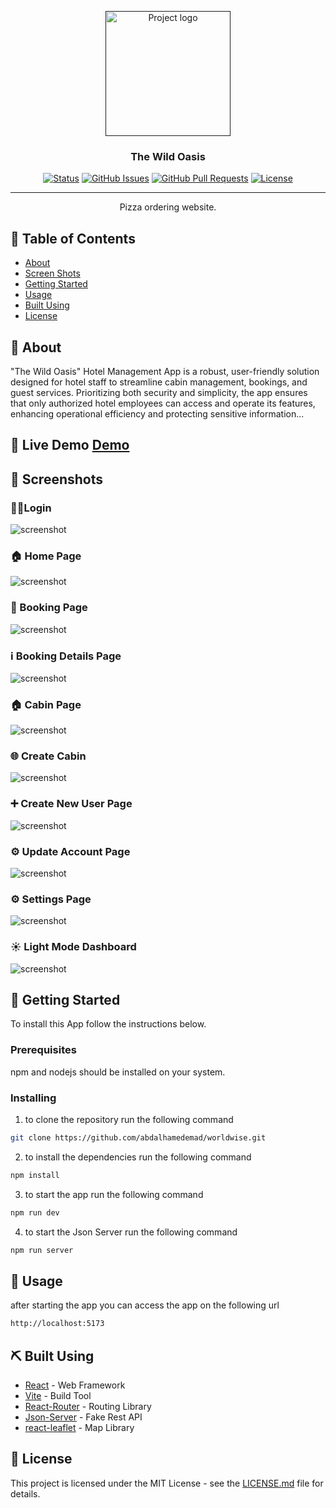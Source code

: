 <p align="center">
  <a href="" rel="noopener">
 <img src="./public//logo-light.png" alt="Project logo" width="200"></a>
 </a>
</p>

<h3 align="center">The Wild Oasis</h3>

<div align="center">

[![Status](https://img.shields.io/badge/status-active-success.svg)]()
[![GitHub Issues](https://img.shields.io/github/issues/kylelobo/The-Documentation-Compendium.svg)](https://github.com/kylelobo/The-Documentation-Compendium/issues)
[![GitHub Pull Requests](https://img.shields.io/github/issues-pr/kylelobo/The-Documentation-Compendium.svg)](https://github.com/kylelobo/The-Documentation-Compendium/pulls)
[![License](https://img.shields.io/badge/license-MIT-blue.svg)](/LICENSE)

</div>

---

<p align="center"> Pizza ordering website.
    <br> 
</p>

## 📝 Table of Contents

- [About](#about)
- [Screen Shots](#screen_shots)
- [Getting Started](#getting_started)
- [Usage](#usage)
- [Built Using](#built_using)
- [License](#license)

## 🧐 About <a name = "about"></a>

"The Wild Oasis" Hotel Management App is a robust, user-friendly solution designed for hotel staff to streamline cabin management, bookings, and guest services. Prioritizing both security and simplicity, the app ensures that only authorized hotel employees can access and operate its features, enhancing operational efficiency and protecting sensitive information...

## 🚀 Live Demo <a name = "life_demo" href="https://the-wild-oasis-dusky-kappa.vercel.app/" >Demo</a>

## 📸 Screenshots <a name = "screen_shots"></a>

### 🚶‍➡️Login

![screenshot](https://github.com/abdalhamedemad/The-Wild-Oasis/blob/main/screenshots/loginDarkMode.png?raw=true)

### 🏠 Home Page

![screenshot](https://github.com/abdalhamedemad/The-Wild-Oasis/blob/main/screenshots/Dashboard.png?raw=true)

### 👜 Booking Page

![screenshot](https://github.com/abdalhamedemad/The-Wild-Oasis/blob/main/screenshots/Bookings.png?raw=true)

### ℹ️ Booking Details Page

![screenshot](https://github.com/abdalhamedemad/The-Wild-Oasis/blob/main/screenshots/BookingDetails.png?raw=true)

### 🏠 Cabin Page

![screenshot](https://github.com/abdalhamedemad/The-Wild-Oasis/blob/main/screenshots/Cabins.png?raw=true)

### 🌐 Create Cabin

![screenshot](https://github.com/abdalhamedemad/The-Wild-Oasis/blob/main/screenshots/CreateCabinPage.png?raw=true)

### ➕ Create New User Page

![screenshot](https://github.com/abdalhamedemad/The-Wild-Oasis/blob/main/screenshots/CreateNewUser.png?raw=true)

### ⚙️ Update Account Page

![screenshot](https://github.com/abdalhamedemad/The-Wild-Oasis/blob/main/screenshots/CreateNewUser.png?raw=true)

### ⚙️ Settings Page

![screenshot](https://github.com/abdalhamedemad/The-Wild-Oasis/blob/main/screenshots/Settings.png?raw=true)

### ☀️ Light Mode Dashboard

![screenshot](https://github.com/abdalhamedemad/The-Wild-Oasis/blob/main/screenshots/lightMode.png?raw=true)

## 🏁 Getting Started <a name = "getting_started"></a>

To install this App follow the instructions below.

### Prerequisites

npm and nodejs should be installed on your system.

### Installing

1. to clone the repository run the following command

```bash
git clone https://github.com/abdalhamedemad/worldwise.git
```

2. to install the dependencies run the following command

```bash
npm install
```

3. to start the app run the following command

```bash
npm run dev
```

4. to start the Json Server run the following command

```bash
npm run server
```

## 🎈 Usage <a name="usage"></a>

after starting the app you can access the app on the following url

```bash
http://localhost:5173
```

## ⛏️ Built Using <a name = "built_using"></a>

- [React](https://reactjs.org/) - Web Framework
- [Vite](https://vitejs.dev/) - Build Tool
- [React-Router](https://reactrouter.com/) - Routing Library
- [Json-Server](https://www.npmjs.com/package/json-server) - Fake Rest API
- [react-leaflet](https://react-leaflet.js.org/) - Map Library

## 📄 License <a name = "authors"></a>

This project is licensed under the MIT License - see the [LICENSE.md](/LICENSE) file for details.
